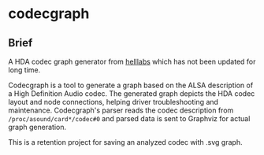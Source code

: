 # codecgraph

## Brief

A HDA codec graph generator from [helllabs](http://helllabs.org/codecgraph/) which has not been updated for long time.

Codecgraph is a tool to generate a graph based on the ALSA description of a High Definition Audio codec. The generated graph depicts the HDA codec layout and node connections, helping driver troubleshooting and maintenance. Codecgraph's parser reads the codec description from `/proc/asound/card*/codec#0` and parsed data is sent to Graphviz for actual graph generation.

This is a retention project for saving an analyzed codec with .svg graph.

